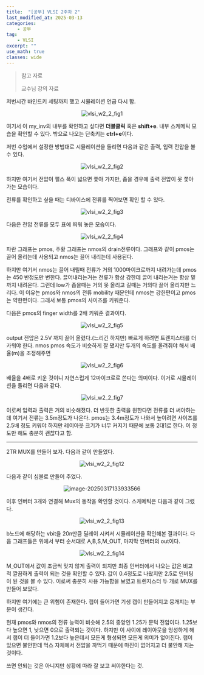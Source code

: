 ```yaml
---
title:  "[공부] VLSI 2주차 2"
last_modified_at: 2025-03-13
categories:
    - 공부
tag: 
    - VLSI
excerpt: ""
use_math: true
classes: wide
---
```



>참고 자료
>
>교수님 강의 자료

저번시간 바인드키 세팅까지 했고 시뮬레이션 언급 다시 함.

<center><img src="../../assets/img/2025-03-13-vlsi2-2/vlsi_w2_2_fig1.png" alt="vlsi_w2_2_fig1" /></center>



여기서 이 my_inv의 내부를 확인하고 싶다면 **더블클릭** 혹은 **shift+e**. 내부 스케메틱 모습을 확인할 수 있다. 밖으로 나오는 단축키는 **ctrl+e**이다. 

저번 수업에서 설정한 방법대로 시뮬레이션을 돌리면 다음과 같은 출력, 입력 전압을 볼 수 있다.

<center><img src="../../assets/img/2025-03-13-vlsi2-2/vlsi_w2_2_fig2.png" alt="vlsi_w2_2_fig2" /></center>

하지만 여기서 전압이 펄스 폭이 넓으면 쫓아 가지만, 좁을 경우에 출력 전압이 못 쫓아가는 모습이다. 

전류를 확인하고 싶을 때는 디바이스에 전류를 찍어보면 확인 할 수 있다.

<center><img src="../../assets/img/2025-03-13-vlsi2-2/vlsi_w2_2_fig3.png" alt="vlsi_w2_2_fig3" /></center>

다음은 전압 전류를 모두 표에 띄워 놓은 모습이다.

<center><img src="../../assets/img/2025-03-13-vlsi2-2/vlsi_w2_2_fig4.png" alt="vlsi_w2_2_fig4" /></center>

파란 그래프는 pmos, 주황 그래프는 nmos의 drain전류이다. 그래프와 같이 pmos는 끌어 올리는데 사용되고 nmos는 끌어 내리는데 사용된다. 

하지만 여기서 nmos는 끌어 내릴때 전류가 거의 1000마이크로까지 내려가는데 pmos는 450 반정도만 변한다. 끌어내리는거는 전류가 항상 강한데 끌어 내리는거는 항상 밑까지 내려온다. 그런데 low가 좁을때는 거의 못 올리고 길때는 거의다 끌어 올리지만 느리다. 이 이유는 pmos와 nmos의 전류 mobility 때문인데 nmos는 강한편이고 pmos는 약한편이다. 그래서 보통 pmos의 사이즈를 키워준다. 

다음은 pmos의 finger width를 2배 키워준 결과이다.

<center><img src="../../assets/img/2025-03-13-vlsi2-2/vlsi_w2_2_fig5.png" alt="vlsi_w2_2_fig5" /></center>

output 전압은 2.5V 까지 끌어 올렸다.(느리긴 하지만) 빠르게 하려면 트렌지스터를 더 카워야 한다. nmos pmos 속도가 비슷하게 잘 됐지만 두개의 속도를 올려줘야 해서 배율(m)을 조정해주면 

<center><img src="../../assets/img/2025-03-13-vlsi2-2/vlsi_w2_2_fig6.png" alt="vlsi_w2_2_fig6" /></center>

배율을 4배로 키운 것이니 자연스럽게 12마이크로로 쓴다는 의미이다. 이거로 시뮬레이션을 돌리면 다음과 같다.

<center><img src="../../assets/img/2025-03-13-vlsi2-2/vlsi_w2_2_fig7.png" alt="vlsi_w2_2_fig7" /></center>

이로써 입력과 출력은 거의 비슷해졌다. 더 반듯한 출력을 원한다면 전류를 더 써야하는데 여기서 전류는 3.5m정도가 나온다. pmos는 3.4m정도가 나와서 높이려면 사이즈를 2.5배 정도 키워야 하지만 레이아웃 크기가 너무 커지기 때문에 보통 2대1로 한다. 이 정도만 해도 충분히 괜찮다고 함.

------

2TR MUX를 만들어 보자. 다음과 같이 만들었다.

<center><img src="../../assets/img/2025-03-13-vlsi2-2/vlsi_w2_2_fig12.png" alt="vlsi_w2_2_fig12" /></center>

다음과 같이 심볼로 만들어 주었다.

<center><img src="../../assets/img/2025-03-13-vlsi2-2/image-20250317133933566.png" alt="image-20250317133933566" /></center>

이후 인버터 3개와 연결해 Mux의 동작을 확인할 것이다. 스케메틱은 다음과 같이 그렸다.<center><img src="../../assets/img/2025-03-13-vlsi2-2/vlsi_w2_2_fig13.png" alt="vlsi_w2_2_fig13" /></center>

b노드에 해당하는 vbit을 20n만큼 딜레이 시켜서 시뮬레이션을 확인해본 결과이다. 다음 그래프들은 위에서 부터 순서대로 A,B,S,M_OUT, 마지막 인버터의 out이다.<center><img src="../../assets/img/2025-03-13-vlsi2-2/vlsi_w2_2_fig14.png" alt="vlsi_w2_2_fig14" /></center>

M_OUT에서 값이 조금씩 맞지 않게 출력이 되지만 최종 인버터에서 나오는 값은 비교적 깔끔하게 출력이 되는 것을 확인할 수 있다. 값이 0.4정도로 나왔지만 2.5로 인버팅이 된 것을 볼 수 있다. 이로써 충분히 사용 가능함을 보였고 트렌지스터 두 개로 MUX를 만들어 보았다.

하지만 여기에는 큰 위험이 존재한다. 캡이 들어가면 기생 캡이 만들어지고 뭉개지는 부분이 생긴다. 

현재 pmos와 nmos의 전류 능력이 비슷해 2.5의 중앙인 1.25가 문턱 전압이다. 1.25보다 높으면 1, 낮으면 0으로 출력되는 것이다. 하지만 이 사이에 레이아웃을 엉성하게 해서 캡이 더 들어가면 1.2보다 높은데서 모든게 형성되면 모든게 의미가 없어진다. 캡이 있으면 불안한데 먹스 자체에서 전압을 까먹기 때문에 마진이 없어지고 더 불안해 지는 것이다.

쓰면 안되는 것은 아니지만 상황에 따라 잘 보고 써야한다는 것.

